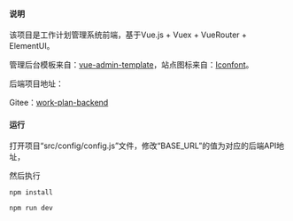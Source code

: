 #### 说明

该项目是工作计划管理系统前端，基于Vue.js + Vuex + VueRouter + ElementUI。

管理后台模板来自：[vue-admin-template](https://github.com/PanJiaChen/vue-admin-template)，站点图标来自：[Iconfont](https://www.iconfont.cn/search/index?searchType=icon&q=%E5%B7%A5%E4%BD%9C%E8%AE%A1%E5%88%92&page=1&tag=complex)。

后端项目地址：

Gitee：[work-plan-backend](https://gitee.com/youyouzhang/work-plan-backend)

#### 运行

打开项目“src/config/config.js”文件，修改“BASE_URL”的值为对应的后端API地址，

然后执行

```
npm install
```

```
npm run dev
```

